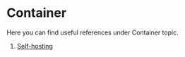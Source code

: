 # Container

Here you can find useful references under Container topic.

1. [Self-hosting](https://github.com/hqxsn/Awesome-Bookmarks-From-Globe/tree/master/DevOps/Container/Selfhosting) 

   


